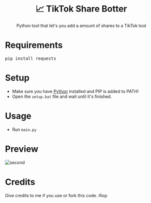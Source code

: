 <h1 align="center"> 📈 TikTok Share Botter</h1>
<p align="center">Python tool that let's you add a amount of shares to a TikTok tool</p>

# Requirements
<pre>pip install requests</pre>

# Setup
 - Make sure you have [Python](https://www.python.org/downloads) installed and PIP is added to PATH!
 - Open the ```setup.bat``` file and wait until it's finished.

# Usage
 - Run `main.py`

# Preview
![second](https://user-images.githubusercontent.com/80674770/142757936-abbb5c9d-93bb-439a-beb6-862b2e89ea54.gif)

# Credits
Give credits to me if you use or fork this code.
ifiop